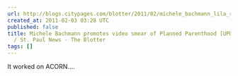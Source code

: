 ```yaml
---
url: http://blogs.citypages.com/blotter/2011/02/michele_bachmann_lila_rose_live_action_planned_parenthood.php
created_at: 2011-02-03 03:28 UTC
published: false
title: Michele Bachmann promotes video smear of Planned Parenthood [UPDATE] - Minneapolis
  / St. Paul News - The Blotter
tags: []
---
```


It worked on ACORN....
